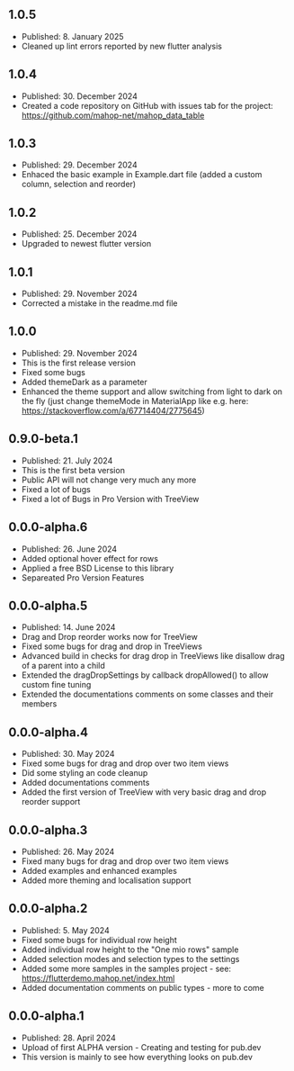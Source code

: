 
## 1.0.5
* Published: 8. January 2025
* Cleaned up lint errors reported by new flutter analysis

## 1.0.4
* Published: 30. December 2024
* Created a code repository on GitHub with issues tab for the project: https://github.com/mahop-net/mahop_data_table

## 1.0.3
* Published: 29. December 2024
* Enhaced the basic example in Example.dart file (added a custom column, selection and reorder)

## 1.0.2
* Published: 25. December 2024
* Upgraded to newest flutter version

## 1.0.1
* Published: 29. November 2024
* Corrected a mistake in the readme.md file

## 1.0.0
* Published: 29. November 2024
* This is the first release version
* Fixed some bugs
* Added themeDark as a parameter
* Enhanced the theme support and allow switching from light to dark on the fly (just change themeMode in MaterialApp like e.g. here: https://stackoverflow.com/a/67714404/2775645)

## 0.9.0-beta.1
* Published: 21. July 2024
* This is the first beta version
* Public API will not change very much any more
* Fixed a lot of bugs
* Fixed a lot of Bugs in Pro Version with TreeView

## 0.0.0-alpha.6
* Published: 26. June 2024
* Added optional hover effect for rows
* Applied a free BSD License to this library
* Separeated Pro Version Features

## 0.0.0-alpha.5
* Published: 14. June 2024
* Drag and Drop reorder works now for TreeView
* Fixed some bugs for drag and drop in TreeViews
* Advanced build in checks for drag drop in TreeViews like disallow drag of a parent into a child
* Extended the dragDropSettings by callback dropAllowed() to allow custom fine tuning
* Extended the documentations comments on some classes and their members

## 0.0.0-alpha.4
* Published: 30. May 2024
* Fixed some bugs for drag and drop over two item views
* Did some styling an code cleanup
* Added documentations comments
* Added the first version of TreeView with very basic drag and drop reorder support

## 0.0.0-alpha.3
* Published: 26. May 2024
* Fixed many bugs for drag and drop over two item views
* Added examples and enhanced examples
* Added more theming and localisation support

## 0.0.0-alpha.2

* Published: 5. May 2024
* Fixed some bugs for individual row height
* Added individual row height to the "One mio rows" sample
* Added selection modes and selection types to the settings
* Added some more samples in the samples project - see: https://flutterdemo.mahop.net/index.html 
* Added documentation comments on public types - more to come


## 0.0.0-alpha.1

* Published: 28. April 2024
* Upload of first ALPHA version - Creating and testing for pub.dev
* This version is mainly to see how everything looks on pub.dev
